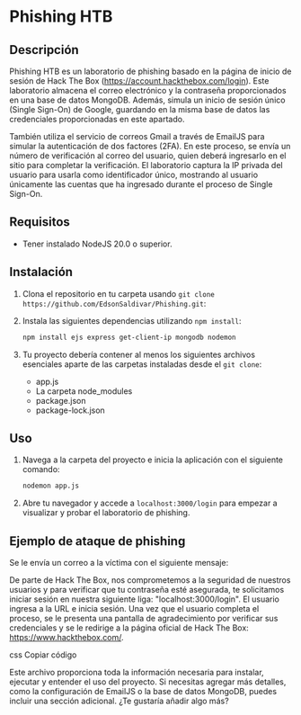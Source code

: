 # Phishing HTB

## Descripción
Phishing HTB es un laboratorio de phishing basado en la página de inicio de sesión de Hack The Box (https://account.hackthebox.com/login). Este laboratorio almacena el correo electrónico y la contraseña proporcionados en una base de datos MongoDB. Además, simula un inicio de sesión único (Single Sign-On) de Google, guardando en la misma base de datos las credenciales proporcionadas en este apartado.

También utiliza el servicio de correos Gmail a través de EmailJS para simular la autenticación de dos factores (2FA). En este proceso, se envía un número de verificación al correo del usuario, quien deberá ingresarlo en el sitio para completar la verificación. El laboratorio captura la IP privada del usuario para usarla como identificador único, mostrando al usuario únicamente las cuentas que ha ingresado durante el proceso de Single Sign-On.

## Requisitos
- Tener instalado NodeJS 20.0 o superior.

## Instalación
1. Clona el repositorio en tu carpeta usando `git clone https://github.com/EdsonSaldivar/Phishing.git`:

2. Instala las siguientes dependencias utilizando `npm install`:
   ```bash
   npm install ejs express get-client-ip mongodb nodemon

3. Tu proyecto debería contener al menos los siguientes archivos esenciales aparte de las carpetas instaladas desde el `git clone`:
      - app.js
      - La carpeta node_modules
      - package.json
      - package-lock.json

## Uso
1. Navega a la carpeta del proyecto e inicia la aplicación con el siguiente comando:
   ```bash
   nodemon app.js

2. Abre tu navegador y accede a `localhost:3000/login` para empezar a visualizar y probar el laboratorio de phishing.

## Ejemplo de ataque de phishing
Se le envía un correo a la víctima con el siguiente mensaje:

De parte de Hack The Box, nos comprometemos a la seguridad de nuestros usuarios y para verificar que tu contraseña esté asegurada, te solicitamos iniciar sesión en nuestra siguiente liga: "localhost:3000/login".
El usuario ingresa a la URL e inicia sesión. Una vez que el usuario completa el proceso, se le presenta una pantalla de agradecimiento por verificar sus credenciales y se le redirige a la página oficial de Hack The Box: https://www.hackthebox.com/.

css
Copiar código

Este archivo proporciona toda la información necesaria para instalar, ejecutar y entender el uso del proyecto. Si necesitas agregar más detalles, como la configuración de EmailJS o la base de datos MongoDB, puedes incluir una sección adicional. ¿Te gustaría añadir algo más?
